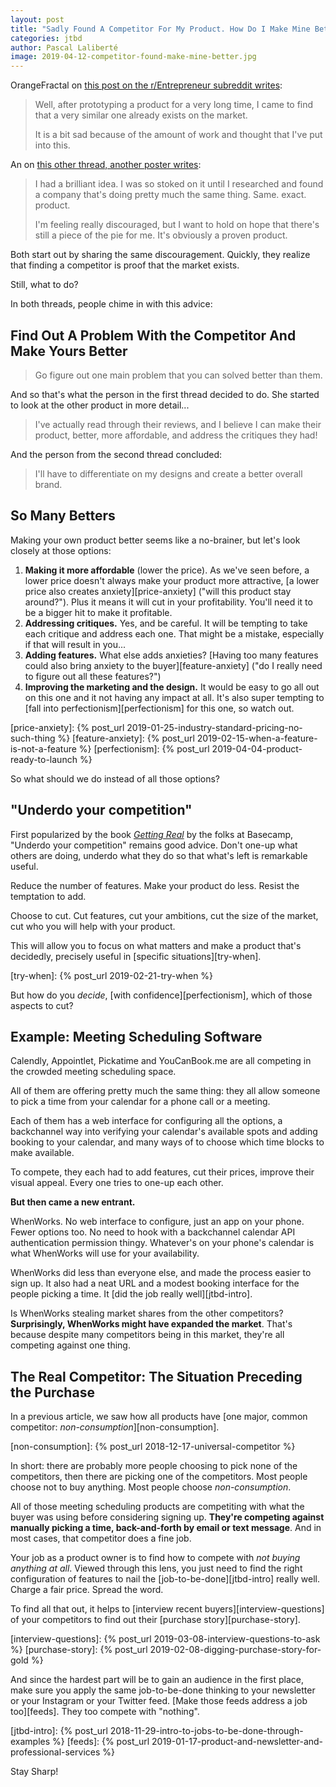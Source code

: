 ```yaml
---
layout: post
title: "Sadly Found A Competitor For My Product. How Do I Make Mine Better?"
categories: jtbd
author: Pascal Laliberté
image: 2019-04-12-competitor-found-make-mine-better.jpg
---
```


OrangeFractal on [this post on the r/Entrepreneur subreddit writes][thread1]:

> Well, after prototyping a product for a very long time, I came to find that a very similar one already exists on the market.
> 
> It is a bit sad because of the amount of work and thought that I've put into this.

[thread1]: https://www.reddit.com/r/Entrepreneur/comments/b1av9l/found_a_product_similar_to_the_one_i_was/

An on [this other thread, another poster writes][thread2]:

> I had a brilliant idea. I was so stoked on it until I researched and found a company that's doing pretty much the same thing. Same. exact. product.
> 
> I'm feeling really discouraged, but I want to hold on hope that there's still a piece of the pie for me. It's obviously a proven product.

[thread2]: https://www.reddit.com/r/Entrepreneur/comments/b37vwc/a_serious_question_about_competition/

Both start out by sharing the same discouragement. Quickly, they realize that finding a competitor is proof that the market exists.

Still, what to do?

In both threads, people chime in with this advice:

## Find Out A Problem With the Competitor And Make Yours Better

> Go figure out one main problem that you can solved better than them.

And so that's what the person in the first thread decided to do. She started to look at the other product in more detail...

> I've actually read through their reviews, and I believe I can make their product, better, more affordable, and address the critiques they had!

And the person from the second thread concluded:

> I'll have to differentiate on my designs and create a better overall brand.

## So Many Betters

Making your own product better seems like a no-brainer, but let's look closely at those options:

1. **Making it more affordable** (lower the price). As we've seen before, a lower price doesn't always make your product more attractive, [a lower price also creates anxiety][price-anxiety] ("will this product stay around?"). Plus it means it will cut in your profitability. You'll need it to be a bigger hit to make it profitable.
2. **Addressing critiques.** Yes, and be careful. It will be tempting to take each critique and address each one. That might be a mistake, especially if that will result in you...
3. **Adding features.** What else adds anxieties? [Having too many features could also bring anxiety to the buyer][feature-anxiety] ("do I really need to figure out all these features?")
4. **Improving the marketing and the design.** It would be easy to go all out on this one and it not having any impact at all. It's also super tempting to [fall into perfectionism][perfectionism] for this one, so watch out.

[price-anxiety]: {% post_url 2019-01-25-industry-standard-pricing-no-such-thing %}
[feature-anxiety]: {% post_url 2019-02-15-when-a-feature-is-not-a-feature %}
[perfectionism]: {% post_url 2019-04-04-product-ready-to-launch %}

So what should we do instead of all those options?

## "Underdo your competition"

First popularized by the book [_Getting Real_][gettingreal] by the folks at Basecamp, "Underdo your competition" remains good advice. Don't one-up what others are doing, underdo what they do so that what's left is remarkable useful.

Reduce the number of features. Make your product do less. Resist the temptation to add.

[gettingreal]: https://basecamp.com/books/getting-real

Choose to cut. Cut features, cut your ambitions, cut the size of the market, cut who you will help with your product.

This will allow you to focus on what matters and make a product that's decidedly, precisely useful in [specific situations][try-when].

[try-when]: {% post_url 2019-02-21-try-when %}

But how do you _decide_, [with confidence][perfectionism], which of those aspects to cut?

## Example: Meeting Scheduling Software

Calendly, Appointlet, Pickatime and YouCanBook.me are all competing in the crowded meeting scheduling space.

All of them are offering pretty much the same thing: they all allow someone to pick a time from your calendar for a phone call or a meeting.

Each of them has a web interface for configuring all the options, a backchannel way into verifying your calendar's available spots and adding booking to your calendar, and many ways of to choose which time blocks to make available.

To compete, they each had to add features, cut their prices, improve their visual appeal. Every one tries to one-up each other.

**But then came a new entrant.**

WhenWorks. No web interface to configure, just an app on your phone. Fewer options too. No need to hook with a backchannel calendar API authentication permission thingy. Whatever's on your phone's calendar is what WhenWorks will use for your availability.

WhenWorks did less than everyone else, and made the process easier to sign up. It also had a neat URL and a modest booking interface for the people picking a time. It [did the job really well][jtbd-intro].

Is WhenWorks stealing market shares from the other competitors? **Surprisingly, WhenWorks might have expanded the market**. That's because despite many competitors being in this market, they're all competing against one thing.

## The Real Competitor: The Situation Preceding the Purchase

In a previous article, we saw how all products have [one major, common competitor: _non-consumption_][non-consumption].

[non-consumption]: {% post_url 2018-12-17-universal-competitor %}

In short: there are probably more people choosing to pick none of the competitors, then there are picking one of the competitors. Most people choose not to buy anything. Most people choose _non-consumption_.

All of those meeting scheduling products are competiting with what the buyer was using before considering signing up. **They're competing against manually picking a time, back-and-forth by email or text message**. And in most cases, that competitor does a fine job.

Your job as a product owner is to find how to compete with _not buying anything at all_. Viewed through this lens, you just need to find the right configuration of features to nail the [job-to-be-done][jtbd-intro] really well. Charge a fair price. Spread the word.

To find all that out, it helps to [interview recent buyers][interview-questions] of your competitors to find out their [purchase story][purchase-story].

[interview-questions]: {% post_url 2019-03-08-interview-questions-to-ask %}
[purchase-story]: {% post_url 2019-02-08-digging-purchase-story-for-gold %}

And since the hardest part will be to gain an audience in the first place, make sure you apply the same job-to-be-done thinking to your newsletter or your Instagram or your Twitter feed. [Make those feeds address a job too][feeds]. They too compete with "nothing".

[jtbd-intro]: {% post_url 2018-11-29-intro-to-jobs-to-be-done-through-examples %}
[feeds]: {% post_url 2019-01-17-product-and-newsletter-and-professional-services %}

Stay Sharp!
